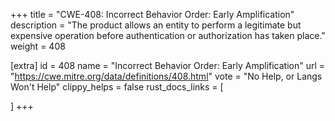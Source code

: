 +++
title = "CWE-408: Incorrect Behavior Order: Early Amplification"
description	= "The product allows an entity to perform a legitimate but expensive operation before authentication or authorization has taken place."
weight = 408

[extra]
id = 408
name = "Incorrect Behavior Order: Early Amplification"
url = "https://cwe.mitre.org/data/definitions/408.html"
vote = "No Help, or Langs Won't Help"
clippy_helps = false
rust_docs_links = [
	
]
+++


